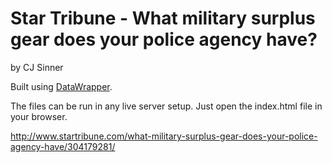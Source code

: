Star Tribune - What military surplus gear does your police agency have?
================

by CJ Sinner

Built using [DataWrapper](https://github.com/datawrapper/datawrapper).

The files can be run in any live server setup. Just open the index.html file in your browser.

http://www.startribune.com/what-military-surplus-gear-does-your-police-agency-have/304179281/